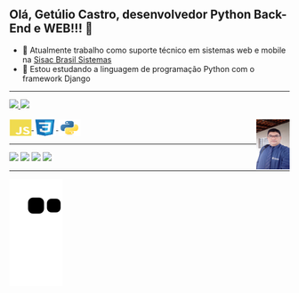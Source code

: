 ## Olá, Getúlio Castro, desenvolvedor Python Back-End e WEB!!! 👋


- 🔭 Atualmente trabalho como suporte técnico em sistemas web e mobile na [Sisac Brasil Sistemas](https://www.sisacbrasil.com.br/)
- 🌱 Estou estudando a linguagem de programação Python com o framework Django

<hr/>

<div>
  <a href="www.linkedin.com/in/getulio-castro-jr">
  <img height="180em" src="https://github-readme-stats.vercel.app/api?username=GetulioCastro&show_icons=true&theme=dracula&include_all_commits=true&count_private=true"/>
  <img height="180em" src="https://github-readme-stats.vercel.app/api/top-langs/?username=GetulioCastro&layout=compact&langs_count=16&theme=dracula"/>
</div>
<div style="display: inline_block"><br>
  <img align="center" alt="Getulio-Js" height="30" width="40" src="https://raw.githubusercontent.com/devicons/devicon/master/icons/javascript/javascript-plain.svg">
  <img align="center" alt="Getulio-CSS" height="30" width="40" src="https://raw.githubusercontent.com/devicons/devicon/master/icons/css3/css3-original.svg">
  <img align="center" alt="Getulio-Python" height="30" width="40" src="https://raw.githubusercontent.com/devicons/devicon/master/icons/python/python-original.svg">
  <img align="right" alt="Getulio-Avatar" height="90" width="60" src="https://github.com/GetulioCastro/GetulioCastro/blob/main/assets/Gg4.gif">
</div>
  
<hr/>
  
<div>
 	<a href="https://www.twitch.tv/getuliocastrojr" target="_blank"><img src="https://img.shields.io/badge/Twitch-9146FF?style=for-the-badge&logo=twitch&logoColor=white"></a>
  <a href="https://discord.gg/Getúlio#9083" target="_blank"><img src="https://img.shields.io/badge/Discord-7289DA?style=for-the-badge&logo=discord&logoColor=white"></a> 
  <a href = "mail.google.com:augustoge71@gmail.com"><img src="https://img.shields.io/badge/Gmail-D14836?style=for-the-badge&logo=gmail&logoColor=white"></a>
  <a href="https://www.linkedin.com/in/getulio-castro-jr" target="_blank"><img src="https://img.shields.io/badge/-LinkedIn-%230077B5?style=for-the-badge&logo=linkedin&logoColor=white"></a>
</div>

<hr/>
  
![Snake animation](https://github.com/GetulioCastro/GetulioCastro/blob/output/github-contribution-grid-snake.svg)



